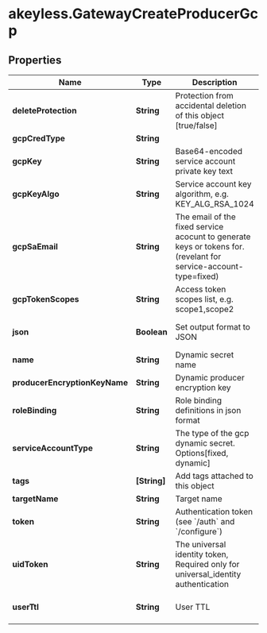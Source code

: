 # akeyless.GatewayCreateProducerGcp

## Properties

Name | Type | Description | Notes
------------ | ------------- | ------------- | -------------
**deleteProtection** | **String** | Protection from accidental deletion of this object [true/false] | [optional] 
**gcpCredType** | **String** |  | [optional] 
**gcpKey** | **String** | Base64-encoded service account private key text | [optional] 
**gcpKeyAlgo** | **String** | Service account key algorithm, e.g. KEY_ALG_RSA_1024 | [optional] 
**gcpSaEmail** | **String** | The email of the fixed service acocunt to generate keys or tokens for. (revelant for service-account-type&#x3D;fixed) | [optional] 
**gcpTokenScopes** | **String** | Access token scopes list, e.g. scope1,scope2 | [optional] 
**json** | **Boolean** | Set output format to JSON | [optional] [default to false]
**name** | **String** | Dynamic secret name | 
**producerEncryptionKeyName** | **String** | Dynamic producer encryption key | [optional] 
**roleBinding** | **String** | Role binding definitions in json format | [optional] 
**serviceAccountType** | **String** | The type of the gcp dynamic secret. Options[fixed, dynamic] | [default to &#39;fixed&#39;]
**tags** | **[String]** | Add tags attached to this object | [optional] 
**targetName** | **String** | Target name | [optional] 
**token** | **String** | Authentication token (see &#x60;/auth&#x60; and &#x60;/configure&#x60;) | [optional] 
**uidToken** | **String** | The universal identity token, Required only for universal_identity authentication | [optional] 
**userTtl** | **String** | User TTL | [optional] [default to &#39;60m&#39;]



